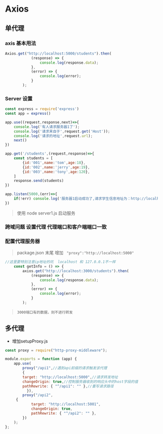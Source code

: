 # Axios

## 单代理



### axis 基本用法



```js
Axios.get("http://localhost:5000/students").then(
			(response) => {
				console.log(response.data);
			},
			(error) => {
				console.log(error);
			}
		);
```

### Server 设置

```js
const express = require('express')
const app = express()

app.use((request,response,next)=>{
	console.log('有人请求服务器1了');
	console.log('请求来自于',request.get('Host'));
	console.log('请求的地址',request.url);
	next()
})

app.get('/students',(request,response)=>{
	const students = [
		{id:'001',name:'tom',age:18},
		{id:'002',name:'jerry',age:19},
		{id:'003',name:'tony',age:120},
	]
	response.send(students)
})

app.listen(5000,(err)=>{
	if(!err) console.log('服务器1启动成功了,请求学生信息地址为：http://localhost:5000/students');
})

```

> 使用 node  server1.js 启动服务 

### 跨域问题 设置代理 代理端口和客户端端口一致



### 配置代理服务器

> package.json  末尾 增加 `` "proxy":"http://localhost:5000"``

```js
//这里要特别注意ip地址的坑  localhost 和 127.0.0.1不一样
	const getInfo = () => {
		axios.get("http://localhost:3000/students").then(
			(response) => {
				console.log(response.data);
			},
			(error) => {
				console.log(error);
			}
		);
```

> `3000端口有的数据，则不进行转发`

## 多代理



- 增加setupProxy.js

```````js
const proxy = require("http-proxy-middleware");

module.exports = function (app) {
	app.use(
		proxy("/api1",//遇到api前缀的请求触发该代理
    	{
        target: "http://localhost:5000",//请求转发地址
        changeOrigin: true,//控制服务器收到的响应头中的host字段的值 
        pathRewrite: { "^/api1": "" },//重写请求路径
		  }),
		proxy("/api2",
     {
			target: "http://localhost:5001",
			changeOrigin: true,
			pathRewrite: { "^/api2": "" },
		})
	);
};

```````

